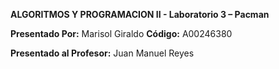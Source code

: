 **ALGORITMOS Y PROGRAMACION II - Laboratorio 3 – Pacman**

**Presentado Por:** Marisol Giraldo **Código:** A00246380

**Presentado al Profesor:** Juan Manuel Reyes
